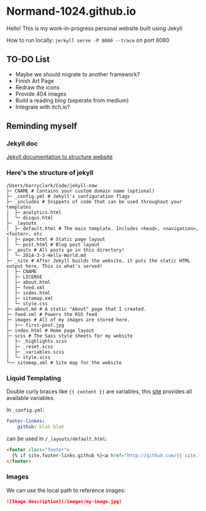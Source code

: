 # Normand-1024.github.io

Hello! This is my work-in-progress personal website built using Jekyll

How to run locally: `jerkyll serve -P 8080 --trace` on port 8080

## TO-DO List

- Maybe we should migrate to another framework?
- Finish Art Page
- Redraw the icons
- Provide 404 images
- Build a reading blog (seperate from medium)
- Integrate with itch.io?

## Reminding myself

### Jekyll doc

[Jekyll documentation to structure website](https://jekyllrb.com/docs/pages/)

### Here's the structure of jekyll

```text
/Users/barryclark/Code/jekyll-now
├─ CNAME # Contains your custom domain name (optional)
├─ _config.yml # Jekyll's configuration flags
├─ _includes # Snippets of code that can be used throughout your templates
│  ├─ analytics.html
│  └─ disqus.html
├─ _layouts
│  ├─ default.html # The main template. Includes <head>, <navigation>, <footer>, etc
│  ├─ page.html # Static page layout
│  └─ post.html # Blog post layout
├─ _posts # All posts go in this directory!
│  └─ 2014-3-3-Hello-World.md
├─ _site # After Jekyll builds the website, it puts the static HTML output here. This is what's served!
│  ├─ CNAME
│  ├─ LICENSE
│  ├─ about.html
│  ├─ feed.xml
│  ├─ index.html
│  ├─ sitemap.xml
│  └─ style.css
├─ about.md # A static "About" page that I created.
├─ feed.xml # Powers the RSS feed
├─ images # All of my images are stored here.
│  ├── first-post.jpg
├─ index.html # Home page layout
├─ scss # The Sass style sheets for my website
│  ├─ _highlights.scss
│  ├─ _reset.scss
│  ├─ _variables.scss
│  └─ style.scss
└── sitemap.xml # Site map for the website
```

### Liquid Templating

Double curly braces like `{{ content }}` are variables, this [site](https://jekyllrb.com/docs/variables/) provides all available variables.

In `_config.yml`:

```yml
footer-linkes:
    github: blah blah
```

can be used in `/_layouts/default.html`:

```html
<footer class="footer">
  {% if site.footer-links.github %}<a href="http://github.com/{{ site.footer-links.github }}">{% include svg-icons/github.html %}</a>{% endif %}
</footer>
```

### Images

We can use the local path to reference images:

```markdown
![Image description](/images/my-image.jpg)
```
